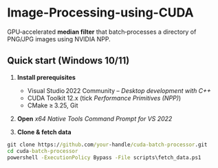 # Image-Processing-using-CUDA

GPU‑accelerated **median filter** that batch‑processes a directory of PNG/JPG
images using NVIDIA NPP.

## Quick start (Windows 10/11)

1. **Install prerequisites**
   * Visual Studio 2022 Community – *Desktop development with C++*
   * CUDA Toolkit 12.x (tick *Performance Primitives (NPP)*)
   * CMake ≥ 3.25, Git

2. **Open** *x64 Native Tools Command Prompt for VS 2022*

3. **Clone & fetch data**

```bat
git clone https://github.com/your‑handle/cuda-batch-processor.git
cd cuda-batch-processor
powershell -ExecutionPolicy Bypass -File scripts\fetch_data.ps1
